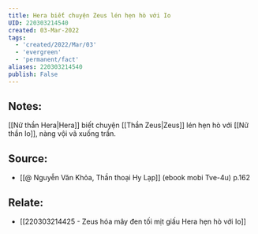 ```yaml
---
title: Hera biết chuyện Zeus lén hẹn hò với Io
UID: 220303214540
created: 03-Mar-2022
tags:
  - 'created/2022/Mar/03'
  - 'evergreen'
  - 'permanent/fact'
aliases: 220303214540
publish: False
---
```

## Notes:
[[Nữ thần Hera|Hera]] biết chuyện [[Thần Zeus|Zeus]] lén hẹn hò với [[Nữ thần Io]], nàng vội vã xuống trần.

## Source:
- [[@ Nguyễn Văn Khỏa, Thần thoại Hy Lạp]] (ebook mobi Tve-4u) p.162

## Relate:
- [[220303214425 - Zeus hóa mây đen tối mịt giấu Hera hẹn hò với Io]]